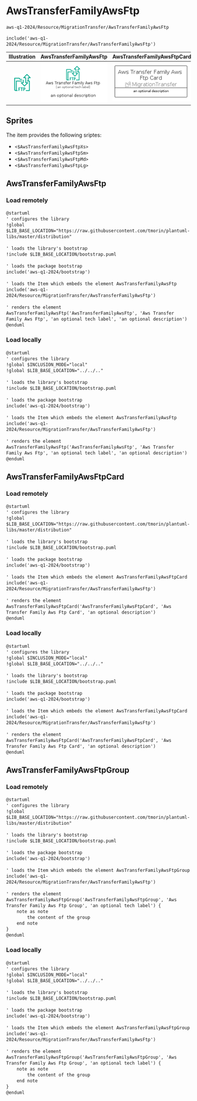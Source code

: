# AwsTransferFamilyAwsFtp


```text
aws-q1-2024/Resource/MigrationTransfer/AwsTransferFamilyAwsFtp
```

```text
include('aws-q1-2024/Resource/MigrationTransfer/AwsTransferFamilyAwsFtp')
```



| Illustration | AwsTransferFamilyAwsFtp | AwsTransferFamilyAwsFtpCard | AwsTransferFamilyAwsFtpGroup |
| :---: | :---: | :---: | :---: |
| ![illustration for Illustration](../../../aws-q1-2024/Resource/MigrationTransfer/AwsTransferFamilyAwsFtp.png) | ![illustration for AwsTransferFamilyAwsFtp](../../../aws-q1-2024/Resource/MigrationTransfer/AwsTransferFamilyAwsFtp.Local.png) | ![illustration for AwsTransferFamilyAwsFtpCard](../../../aws-q1-2024/Resource/MigrationTransfer/AwsTransferFamilyAwsFtpCard.Local.png) | ![illustration for AwsTransferFamilyAwsFtpGroup](../../../aws-q1-2024/Resource/MigrationTransfer/AwsTransferFamilyAwsFtpGroup.Local.png) |



## Sprites
The item provides the following sriptes:

- `<$AwsTransferFamilyAwsFtpXs>`
- `<$AwsTransferFamilyAwsFtpSm>`
- `<$AwsTransferFamilyAwsFtpMd>`
- `<$AwsTransferFamilyAwsFtpLg>`





## AwsTransferFamilyAwsFtp

### Load remotely
```plantuml
@startuml
' configures the library
!global $LIB_BASE_LOCATION="https://raw.githubusercontent.com/tmorin/plantuml-libs/master/distribution"

' loads the library's bootstrap
!include $LIB_BASE_LOCATION/bootstrap.puml

' loads the package bootstrap
include('aws-q1-2024/bootstrap')

' loads the Item which embeds the element AwsTransferFamilyAwsFtp
include('aws-q1-2024/Resource/MigrationTransfer/AwsTransferFamilyAwsFtp')

' renders the element
AwsTransferFamilyAwsFtp('AwsTransferFamilyAwsFtp', 'Aws Transfer Family Aws Ftp', 'an optional tech label', 'an optional description')
@enduml
```

### Load locally
```plantuml
@startuml
' configures the library
!global $INCLUSION_MODE="local"
!global $LIB_BASE_LOCATION="../../.."

' loads the library's bootstrap
!include $LIB_BASE_LOCATION/bootstrap.puml

' loads the package bootstrap
include('aws-q1-2024/bootstrap')

' loads the Item which embeds the element AwsTransferFamilyAwsFtp
include('aws-q1-2024/Resource/MigrationTransfer/AwsTransferFamilyAwsFtp')

' renders the element
AwsTransferFamilyAwsFtp('AwsTransferFamilyAwsFtp', 'Aws Transfer Family Aws Ftp', 'an optional tech label', 'an optional description')
@enduml
```

## AwsTransferFamilyAwsFtpCard

### Load remotely
```plantuml
@startuml
' configures the library
!global $LIB_BASE_LOCATION="https://raw.githubusercontent.com/tmorin/plantuml-libs/master/distribution"

' loads the library's bootstrap
!include $LIB_BASE_LOCATION/bootstrap.puml

' loads the package bootstrap
include('aws-q1-2024/bootstrap')

' loads the Item which embeds the element AwsTransferFamilyAwsFtpCard
include('aws-q1-2024/Resource/MigrationTransfer/AwsTransferFamilyAwsFtp')

' renders the element
AwsTransferFamilyAwsFtpCard('AwsTransferFamilyAwsFtpCard', 'Aws Transfer Family Aws Ftp Card', 'an optional description')
@enduml
```

### Load locally
```plantuml
@startuml
' configures the library
!global $INCLUSION_MODE="local"
!global $LIB_BASE_LOCATION="../../.."

' loads the library's bootstrap
!include $LIB_BASE_LOCATION/bootstrap.puml

' loads the package bootstrap
include('aws-q1-2024/bootstrap')

' loads the Item which embeds the element AwsTransferFamilyAwsFtpCard
include('aws-q1-2024/Resource/MigrationTransfer/AwsTransferFamilyAwsFtp')

' renders the element
AwsTransferFamilyAwsFtpCard('AwsTransferFamilyAwsFtpCard', 'Aws Transfer Family Aws Ftp Card', 'an optional description')
@enduml
```

## AwsTransferFamilyAwsFtpGroup

### Load remotely
```plantuml
@startuml
' configures the library
!global $LIB_BASE_LOCATION="https://raw.githubusercontent.com/tmorin/plantuml-libs/master/distribution"

' loads the library's bootstrap
!include $LIB_BASE_LOCATION/bootstrap.puml

' loads the package bootstrap
include('aws-q1-2024/bootstrap')

' loads the Item which embeds the element AwsTransferFamilyAwsFtpGroup
include('aws-q1-2024/Resource/MigrationTransfer/AwsTransferFamilyAwsFtp')

' renders the element
AwsTransferFamilyAwsFtpGroup('AwsTransferFamilyAwsFtpGroup', 'Aws Transfer Family Aws Ftp Group', 'an optional tech label') {
    note as note
        the content of the group
    end note
}
@enduml
```

### Load locally
```plantuml
@startuml
' configures the library
!global $INCLUSION_MODE="local"
!global $LIB_BASE_LOCATION="../../.."

' loads the library's bootstrap
!include $LIB_BASE_LOCATION/bootstrap.puml

' loads the package bootstrap
include('aws-q1-2024/bootstrap')

' loads the Item which embeds the element AwsTransferFamilyAwsFtpGroup
include('aws-q1-2024/Resource/MigrationTransfer/AwsTransferFamilyAwsFtp')

' renders the element
AwsTransferFamilyAwsFtpGroup('AwsTransferFamilyAwsFtpGroup', 'Aws Transfer Family Aws Ftp Group', 'an optional tech label') {
    note as note
        the content of the group
    end note
}
@enduml
```

